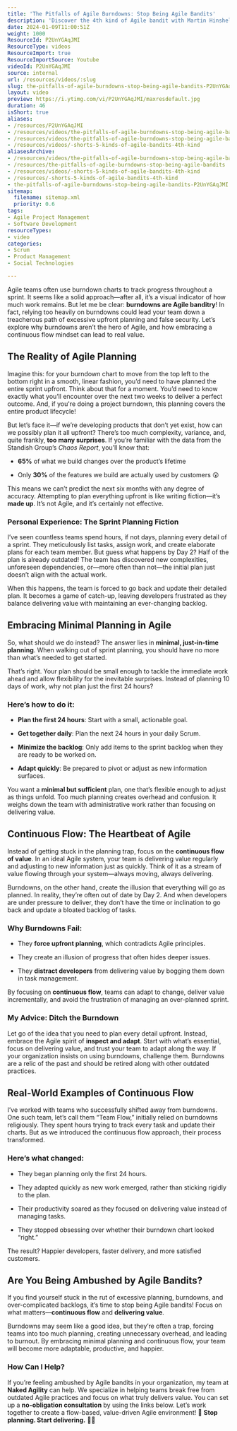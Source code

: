 ```yaml
---
title: 'The Pitfalls of Agile Burndowns: Stop Being Agile Bandits'
description: 'Discover the 4th kind of Agile bandit with Martin Hinshelwood! Uncover insights on burndown charts and enhance your Agile journey. #Agile #Scrum #Shorts'
date: 2024-01-09T11:00:51Z
weight: 1000
ResourceId: P2UnYGAqJMI
ResourceType: videos
ResourceImport: true
ResourceImportSource: Youtube
videoId: P2UnYGAqJMI
source: internal
url: /resources/videos/:slug
slug: the-pitfalls-of-agile-burndowns-stop-being-agile-bandits-P2UnYGAqJMI
layout: video
preview: https://i.ytimg.com/vi/P2UnYGAqJMI/maxresdefault.jpg
duration: 46
isShort: true
aliases:
- /resources/P2UnYGAqJMI
- /resources/videos/the-pitfalls-of-agile-burndowns-stop-being-agile-bandits-P2UnYGAqJMI
- /resources/videos/the-pitfalls-of-agile-burndowns-stop-being-agile-bandits
- /resources/videos/-shorts-5-kinds-of-agile-bandits-4th-kind
aliasesArchive:
- /resources/videos/the-pitfalls-of-agile-burndowns-stop-being-agile-bandits
- /resources/the-pitfalls-of-agile-burndowns-stop-being-agile-bandits
- /resources/videos/-shorts-5-kinds-of-agile-bandits-4th-kind
- /resources/-shorts-5-kinds-of-agile-bandits-4th-kind
- the-pitfalls-of-agile-burndowns-stop-being-agile-bandits-P2UnYGAqJMI
sitemap:
  filename: sitemap.xml
  priority: 0.6
tags:
- Agile Project Management
- Software Development
resourceTypes:
- video
categories:
- Scrum
- Product Management
- Social Technologies

---
```

Agile teams often use burndown charts to track progress throughout a sprint. It seems like a solid approach—after all, it’s a visual indicator of how much work remains. But let me be clear: **burndowns are Agile banditry**! In fact, relying too heavily on burndowns could lead your team down a treacherous path of excessive upfront planning and false security. Let’s explore why burndowns aren’t the hero of Agile, and how embracing a continuous flow mindset can lead to real value.

## **The Reality of Agile Planning**

Imagine this: for your burndown chart to move from the top left to the bottom right in a smooth, linear fashion, you’d need to have planned the entire sprint upfront. Think about that for a moment. You’d need to know exactly what you’ll encounter over the next two weeks to deliver a perfect outcome. And, if you're doing a project burndown, this planning covers the entire product lifecycle!

But let’s face it—if we’re developing products that don’t yet exist, how can we possibly plan it all upfront? There’s too much complexity, variance, and, quite frankly, **too many surprises**. If you’re familiar with the data from the Standish Group’s _Chaos Report_, you’ll know that:

- **65%** of what we build changes over the product’s lifetime

- Only **30%** of the features we build are actually used by customers 😲

This means we can’t predict the next six months with any degree of accuracy. Attempting to plan everything upfront is like writing fiction—it’s **made up**. It’s not Agile, and it’s certainly not effective.

### **Personal Experience: The Sprint Planning Fiction**

I’ve seen countless teams spend hours, if not days, planning every detail of a sprint. They meticulously list tasks, assign work, and create elaborate plans for each team member. But guess what happens by Day 2? Half of the plan is already outdated! The team has discovered new complexities, unforeseen dependencies, or—more often than not—the initial plan just doesn’t align with the actual work.

When this happens, the team is forced to go back and update their detailed plan. It becomes a game of catch-up, leaving developers frustrated as they balance delivering value with maintaining an ever-changing backlog.

## **Embracing Minimal Planning in Agile**

So, what should we do instead? The answer lies in **minimal, just-in-time planning**. When walking out of sprint planning, you should have no more than what’s needed to get started.

That’s right. Your plan should be small enough to tackle the immediate work ahead and allow flexibility for the inevitable surprises. Instead of planning 10 days of work, why not plan just the first 24 hours?

### **Here’s how to do it:**

- **Plan the first 24 hours**: Start with a small, actionable goal.

- **Get together daily**: Plan the next 24 hours in your daily Scrum.

- **Minimize the backlog**: Only add items to the sprint backlog when they are ready to be worked on.

- **Adapt quickly**: Be prepared to pivot or adjust as new information surfaces.

You want a **minimal but sufficient** plan, one that’s flexible enough to adjust as things unfold. Too much planning creates overhead and confusion. It weighs down the team with administrative work rather than focusing on delivering value.

## **Continuous Flow: The Heartbeat of Agile**

Instead of getting stuck in the planning trap, focus on the **continuous flow of value**. In an ideal Agile system, your team is delivering value regularly and adjusting to new information just as quickly. Think of it as a stream of value flowing through your system—always moving, always delivering.

Burndowns, on the other hand, create the illusion that everything will go as planned. In reality, they’re often out of date by Day 2. And when developers are under pressure to deliver, they don’t have the time or inclination to go back and update a bloated backlog of tasks.

### **Why Burndowns Fail:**

- They **force upfront planning**, which contradicts Agile principles.

- They create an illusion of progress that often hides deeper issues.

- They **distract developers** from delivering value by bogging them down in task management.

By focusing on **continuous flow**, teams can adapt to change, deliver value incrementally, and avoid the frustration of managing an over-planned sprint.

### **My Advice: Ditch the Burndown**

Let go of the idea that you need to plan every detail upfront. Instead, embrace the Agile spirit of **inspect and adapt**. Start with what’s essential, focus on delivering value, and trust your team to adapt along the way. If your organization insists on using burndowns, challenge them. Burndowns are a relic of the past and should be retired along with other outdated practices.

## **Real-World Examples of Continuous Flow**

I’ve worked with teams who successfully shifted away from burndowns. One such team, let’s call them “Team Flow,” initially relied on burndowns religiously. They spent hours trying to track every task and update their charts. But as we introduced the continuous flow approach, their process transformed.

### **Here’s what changed:**

- They began planning only the first 24 hours.

- They adapted quickly as new work emerged, rather than sticking rigidly to the plan.

- Their productivity soared as they focused on delivering value instead of managing tasks.

- They stopped obsessing over whether their burndown chart looked “right.”

The result? Happier developers, faster delivery, and more satisfied customers.

## **Are You Being Ambushed by Agile Bandits?**

If you find yourself stuck in the rut of excessive planning, burndowns, and over-complicated backlogs, it’s time to stop being Agile bandits! Focus on what matters—**continuous flow** and **delivering value**.

Burndowns may seem like a good idea, but they’re often a trap, forcing teams into too much planning, creating unnecessary overhead, and leading to burnout. By embracing minimal planning and continuous flow, your team will become more adaptable, productive, and happier.

### **How Can I Help?**

If you’re feeling ambushed by Agile bandits in your organization, my team at **Naked Agility** can help. We specialize in helping teams break free from outdated Agile practices and focus on what truly delivers value. You can set up a **no-obligation consultation** by using the links below. Let’s work together to create a flow-based, value-driven Agile environment! 🚀 **Stop planning. Start delivering.** 🏃‍♂️
